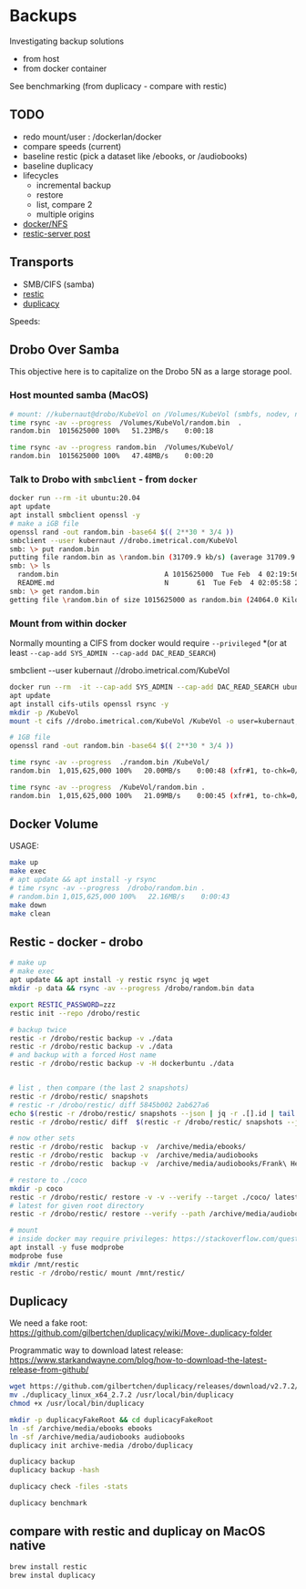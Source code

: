 # Backups

Investigating backup solutions

- from host
- from docker container

See benchmarking (from duplicacy - compare with restic)

## TODO

- redo mount/user : /dockerlan/docker
- compare speeds (current)
- baseline restic (pick a dataset like /ebooks, or /audiobooks)
- baseline duplicacy
- lifecycles
  - incremental backup
  - restore
  - list, compare 2
  - multiple origins
- [docker/NFS](https://lefthandbrain.com/mounting-nfs-volumes-with-docker-compose/)
- [restic-server post](https://itnext.io/backup-storage-for-thousands-of-virtual-machines-using-free-tools-b3909004bef2)

## Transports

- SMB/CIFS (samba)
- [restic](https://restic.net/)
- [duplicacy](https://github.com/gilbertchen/duplicacy)

Speeds:


## Drobo Over Samba

This objective here is to capitalize on the Drobo 5N as a large storage pool.

### Host mounted samba (MacOS)

```bash
# mount: //kubernaut@drobo/KubeVol on /Volumes/KubeVol (smbfs, nodev, nosuid, mounted by daniel)
time rsync -av --progress  /Volumes/KubeVol/random.bin  .
random.bin  1015625000 100%   51.23MB/s    0:00:18

time rsync -av --progress random.bin  /Volumes/KubeVol/
random.bin  1015625000 100%   47.48MB/s    0:00:20 
```

### Talk to Drobo with `smbclient` - from `docker`

```bash
docker run --rm -it ubuntu:20.04
apt update
apt install smbclient openssl -y
# make a iGB file
openssl rand -out random.bin -base64 $(( 2**30 * 3/4 ))
smbclient --user kubernaut //drobo.imetrical.com/KubeVol
smb: \> put random.bin
putting file random.bin as \random.bin (31709.9 kb/s) (average 31709.9 kb/s)
smb: \> ls
  random.bin                          A 1015625000  Tue Feb  4 02:19:56 2020
  README.md                           N       61  Tue Feb  4 02:05:58 2020
smb: \> get random.bin
getting file \random.bin of size 1015625000 as random.bin (24064.0 KiloBytes/sec) (average 23185.6 KiloBytes/sec)
```

### Mount from within docker

Normally mounting a CIFS from docker would require `--privileged` *(or at least `--cap-add SYS_ADMIN --cap-add DAC_READ_SEARCH`)

smbclient --user kubernaut //drobo.imetrical.com/KubeVol

```bash
docker run --rm  -it --cap-add SYS_ADMIN --cap-add DAC_READ_SEARCH ubuntu:20.04
apt update
apt install cifs-utils openssl rsync -y
mkdir -p /KubeVol
mount -t cifs //drobo.imetrical.com/KubeVol /KubeVol -o user=kubernaut,password=XXXX

# 1GB file
openssl rand -out random.bin -base64 $(( 2**30 * 3/4 ))

time rsync -av --progress  ./random.bin /KubeVol/
random.bin  1,015,625,000 100%   20.00MB/s    0:00:48 (xfr#1, to-chk=0/1)

time rsync -av --progress  /KubeVol/random.bin .
random.bin  1,015,625,000 100%   21.09MB/s    0:00:45 (xfr#1, to-chk=0/1)
```

## Docker Volume

USAGE:

```bash
make up
make exec
# apt update && apt install -y rsync
# time rsync -av --progress  /drobo/random.bin .
# random.bin 1,015,625,000 100%   22.16MB/s    0:00:43
make down
make clean
```

## Restic - docker - drobo

```bash
# make up
# make exec
apt update && apt install -y restic rsync jq wget
mkdir -p data && rsync -av --progress /drobo/random.bin data

export RESTIC_PASSWORD=zzz
restic init --repo /drobo/restic

# backup twice
restic -r /drobo/restic backup -v ./data
restic -r /drobo/restic backup -v ./data
# and backup with a forced Host name
restic -r /drobo/restic backup -v -H dockerbuntu ./data


# list , then compare (the last 2 snapshots)
restic -r /drobo/restic/ snapshots
# restic -r /drobo/restic/ diff 5845b002 2ab627a6
echo $(restic -r /drobo/restic/ snapshots --json | jq -r .[].id | tail -d)
restic -r /drobo/restic/ diff  $(restic -r /drobo/restic/ snapshots --json | jq -r .[].id | tail -2)

# now other sets
restic -r /drobo/restic  backup -v  /archive/media/ebooks/
restic -r /drobo/restic  backup -v  /archive/media/audiobooks
restic -r /drobo/restic  backup -v  /archive/media/audiobooks/Frank\ Herbert\ -\ Dune\ Collection/

# restore to ./coco
mkdir -p coco
restic -r /drobo/restic/ restore -v -v --verify --target ./coco/ latest
# latest for given root directory
restic -r /drobo/restic/ restore --verify --path /archive/media/audiobooks --target ./coco/  latest

# mount
# inside docker may require privileges: https://stackoverflow.com/questions/48402218/fuse-inside-docker
apt install -y fuse modprobe
modprobe fuse
mkdir /mnt/restic
restic -r /drobo/restic/ mount /mnt/restic/
```

## Duplicacy

We need a fake root: <https://github.com/gilbertchen/duplicacy/wiki/Move-.duplicacy-folder>

Programmatic way to download latest release: <https://www.starkandwayne.com/blog/how-to-download-the-latest-release-from-github/>

```bash
wget https://github.com/gilbertchen/duplicacy/releases/download/v2.7.2/duplicacy_linux_x64_2.7.2
mv ./duplicacy_linux_x64_2.7.2 /usr/local/bin/duplicacy
chmod +x /usr/local/bin/duplicacy

mkdir -p duplicacyFakeRoot && cd duplicacyFakeRoot
ln -sf /archive/media/ebooks ebooks
ln -sf /archive/media/audiobooks audiobooks
duplicacy init archive-media /drobo/duplicacy

duplicacy backup
duplicacy backup -hash

duplicacy check -files -stats

duplicacy benchmark
```

## compare with restic and duplicay on MacOS native

```bash
brew install restic
brew instal duplicacy
```

